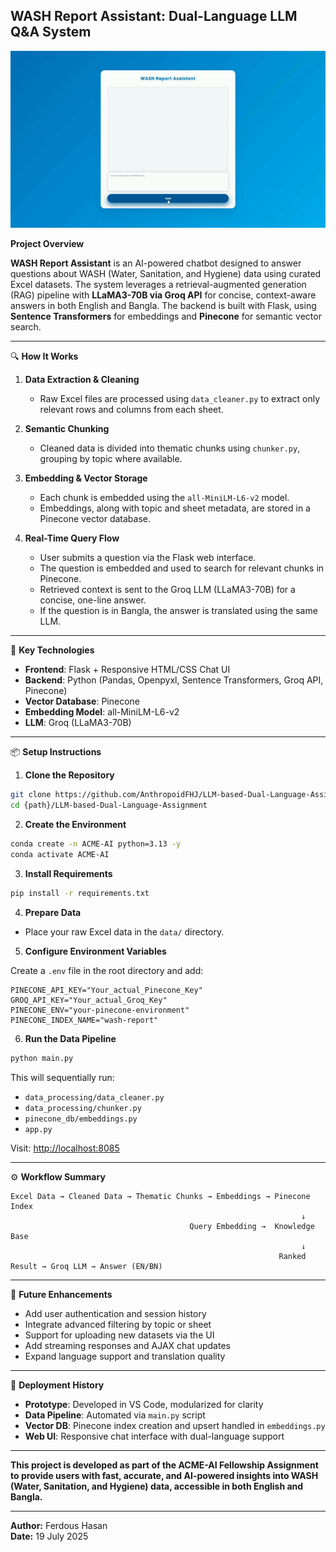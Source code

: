 ## WASH Report Assistant: Dual-Language LLM Q&A System ##

![ACME AI Assignment Demo](Output/ACME_AI_Assignment.gif)

**Project Overview**

**WASH Report Assistant** is an AI-powered chatbot designed to answer questions about WASH (Water, Sanitation, and Hygiene) data using curated Excel datasets. The system leverages a retrieval-augmented generation (RAG) pipeline with **LLaMA3-70B via Groq API** for concise, context-aware answers in both English and Bangla. The backend is built with Flask, using **Sentence Transformers** for embeddings and **Pinecone** for semantic vector search.

---

🔍 **How It Works**

1. **Data Extraction & Cleaning**
   * Raw Excel files are processed using `data_cleaner.py` to extract only relevant rows and columns from each sheet.

2. **Semantic Chunking**
   * Cleaned data is divided into thematic chunks using `chunker.py`, grouping by topic where available.

3. **Embedding & Vector Storage**
   * Each chunk is embedded using the `all-MiniLM-L6-v2` model.
   * Embeddings, along with topic and sheet metadata, are stored in a Pinecone vector database.

4. **Real-Time Query Flow**
   * User submits a question via the Flask web interface.
   * The question is embedded and used to search for relevant chunks in Pinecone.
   * Retrieved context is sent to the Groq LLM (LLaMA3-70B) for a concise, one-line answer.
   * If the question is in Bangla, the answer is translated using the same LLM.

---

🔧 **Key Technologies**

* **Frontend**: Flask + Responsive HTML/CSS Chat UI
* **Backend**: Python (Pandas, Openpyxl, Sentence Transformers, Groq API, Pinecone)
* **Vector Database**: Pinecone
* **Embedding Model**: all-MiniLM-L6-v2
* **LLM**: Groq (LLaMA3-70B)

---

📦 **Setup Instructions**

1. **Clone the Repository**

```bash
git clone https://github.com/AnthropoidFHJ/LLM-based-Dual-Language-Assignment
cd {path}/LLM-based-Dual-Language-Assignment
```

2. **Create the Environment**

```bash
conda create -n ACME-AI python=3.13 -y
conda activate ACME-AI
```

3. **Install Requirements**

```bash
pip install -r requirements.txt
```

4. **Prepare Data**

- Place your raw Excel data in the `data/` directory.

5. **Configure Environment Variables**

Create a `.env` file in the root directory and add:

```env
PINECONE_API_KEY="Your_actual_Pinecone_Key"
GROQ_API_KEY="Your_actual_Groq_Key"
PINECONE_ENV="your-pinecone-environment"
PINECONE_INDEX_NAME="wash-report"
```

6. **Run the Data Pipeline**

```bash
python main.py
```
This will sequentially run:
- `data_processing/data_cleaner.py`
- `data_processing/chunker.py`
- `pinecone_db/embeddings.py`
- `app.py`

Visit: [http://localhost:8085](http://localhost:8085)

---

⚙️ **Workflow Summary**

```
Excel Data → Cleaned Data → Thematic Chunks → Embeddings → Pinecone Index
                                                                 ↓
                                        Query Embedding →  Knowledge Base
                                                                 ↓
                                                            Ranked Result → Groq LLM → Answer (EN/BN)
```

---

🌟 **Future Enhancements**

* Add user authentication and session history
* Integrate advanced filtering by topic or sheet
* Support for uploading new datasets via the UI
* Add streaming responses and AJAX chat updates
* Expand language support and translation quality

---

🧪 **Deployment History**

* **Prototype**: Developed in VS Code, modularized for clarity
* **Data Pipeline**: Automated via `main.py` script
* **Vector DB**: Pinecone index creation and upsert handled in `embeddings.py`
* **Web UI**: Responsive chat interface with dual-language support

---

**This project is developed as part of the ACME-AI Fellowship Assignment to provide users with fast, accurate, and AI-powered insights into WASH (Water, Sanitation, and Hygiene) data, accessible in both English and Bangla.**

---

**Author:** Ferdous Hasan  
**Date:** 19 July 2025

